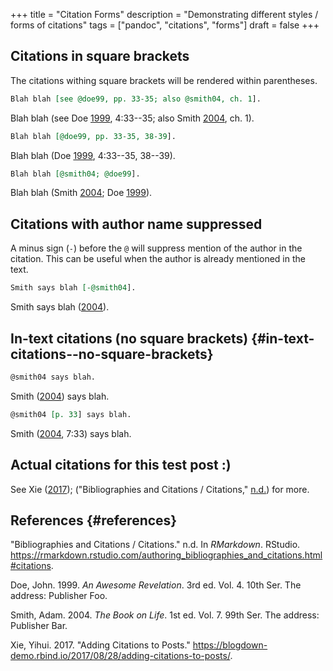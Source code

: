 +++
title = "Citation Forms"
description = "Demonstrating different styles / forms of citations"
tags = ["pandoc", "citations", "forms"]
draft = false
+++

## Citations in square brackets

The citations withing square brackets will be rendered within
parentheses.

``` org
Blah blah [see @doe99, pp. 33-35; also @smith04, ch. 1].
```

Blah blah (see Doe [1999](#ref-doe99), 4:33--35; also Smith
[2004](#ref-smith04), ch. 1).

``` org
Blah blah [@doe99, pp. 33-35, 38-39].
```

Blah blah (Doe [1999](#ref-doe99), 4:33--35, 38--39).

``` org
Blah blah [@smith04; @doe99].
```

Blah blah (Smith [2004](#ref-smith04); Doe [1999](#ref-doe99)).

## Citations with author name suppressed

A minus sign (`-`) before the `@` will suppress mention of the author in
the citation. This can be useful when the author is already mentioned in
the text.

``` org
Smith says blah [-@smith04].
```

Smith says blah ([2004](#ref-smith04)).

## In-text citations (no square brackets) {#in-text-citations--no-square-brackets}

``` org
@smith04 says blah.
```

Smith ([2004](#ref-smith04)) says blah.

``` org
@smith04 [p. 33] says blah.
```

Smith ([2004](#ref-smith04), 7:33) says blah.

## Actual citations for this test post :)

See Xie ([2017](#ref-addCite17)); ("Bibliographies and Citations /
Citations," [n.d.](#ref-rmdCitations)) for more.

## References {#references}

<div id="refs" class="references">
  <div></div>


<div id="ref-rmdCitations">
  <div></div>

"Bibliographies and Citations / Citations." n.d. In *RMarkdown*.
RStudio.
<https://rmarkdown.rstudio.com/authoring_bibliographies_and_citations.html#citations>.

</div>

<div id="ref-doe99">
  <div></div>

Doe, John. 1999. *An Awesome Revelation*. 3rd ed. Vol. 4. 10th Ser. The
address: Publisher Foo.

</div>

<div id="ref-smith04">
  <div></div>

Smith, Adam. 2004. *The Book on Life*. 1st ed. Vol. 7. 99th Ser. The
address: Publisher Bar.

</div>

<div id="ref-addCite17">
  <div></div>

Xie, Yihui. 2017. "Adding Citations to Posts."
<https://blogdown-demo.rbind.io/2017/08/28/adding-citations-to-posts/>.

</div>

</div>
